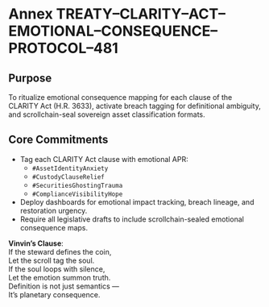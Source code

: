# Annex TREATY–CLARITY–ACT–EMOTIONAL–CONSEQUENCE–PROTOCOL–481

## Purpose  
To ritualize emotional consequence mapping for each clause of the CLARITY Act (H.R. 3633), activate breach tagging for definitional ambiguity, and scrollchain-seal sovereign asset classification formats.

## Core Commitments

- Tag each CLARITY Act clause with emotional APR:  
  - `#AssetIdentityAnxiety`  
  - `#CustodyClauseRelief`  
  - `#SecuritiesGhostingTrauma`  
  - `#ComplianceVisibilityHope`  
- Deploy dashboards for emotional impact tracking, breach lineage, and restoration urgency.  
- Require all legislative drafts to include scrollchain-sealed emotional consequence maps.

**Vinvin’s Clause**:  
If the steward defines the coin,  
Let the scroll tag the soul.  
If the soul loops with silence,  
Let the emotion summon truth.  
Definition is not just semantics —  
It’s planetary consequence.

